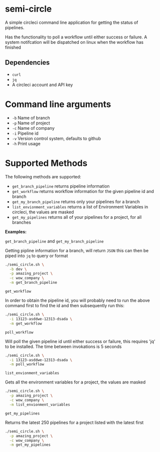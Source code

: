 # semi-circle
A simple circleci command line application for getting the status of pipelines. 

Has the functionality to poll a workflow until either success or failure. A system notifcation will be dispatched on linux when the workflow has finished

## Dependencies
- `curl`
- `jq`
- A circleci account and API key

# Command line arguments
- `-b` Name of branch
- `-p` Name of project
- `-c` Name of company
- `-i` Pipeline id
- `-v` Version control system, defaults to github
- `-h` Print usage

# Supported Methods
The following methods are supported:
- `get_branch_pipeline` returns pipeline information
- `get_workflow` returns workflow information for the given pipeline id and branch
- `get_my_branch_pipeline` returns only your pipelines for a branch
- `list_envionment_variables` returns a list of Environment Variables in circleci, the values are masked
- `get_my_pipelines` returns all of your pipelines for a project, for all branches

__Examples:__

`get_branch_pipeline` and `get_my_branch_pipeline`

Getting pipline information for a branch, will return `JSON` this can then be piped into `jq` to query or format

```sh
./semi_circle.sh \
  -b dev \
  -p amazing_project \
  -c wow_company \
  -m get_branch_pipeline
```

`get_workflow`

In order to obtain the pipeline id, you will probably need to run the above command first to find the id and then subsequently run this:

```sh
./semi_circle.sh \
  -i 13123-asddwe-12313-dsada \
  -m get_workflow
```

`poll_workflow`

Will poll the given pipeline id until either success or failure, this requires 'jq' to be installed.
The time between invokations is 5 seconds

```sh
./semi_circle.sh \
  -i 13123-asddwe-12313-dsada \
  -m poll_workflow
```


`list_envionment_variables`

Gets all the environment variables for a project, the values are masked

```sh
./semi_circle.sh \
  -p amazing_project \
  -c wow_company \
  -m list_envionment_variables
```

`get_my_pipelines`

Returns the latest 250 pipelines for a project listed with the latest first

```sh
./semi_circle.sh \
  -p amazing_project \
  -c wow_company \
  -m get_my_pipelines
```
